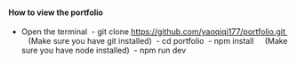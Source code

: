 #### How to view the portfolio
 
 - Open the terminal
 - git clone https://github.com/yaoqiqi177/portfolio.git     (Make sure you have git installed)
 - cd portfolio
 - npm install     (Make sure you have node installed)
 - npm run dev
